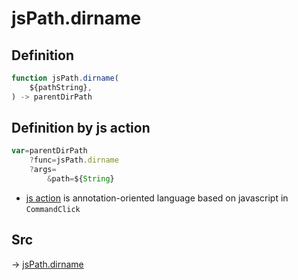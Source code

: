 # jsPath.dirname

## Definition

```js.js
function jsPath.dirname(
	${pathString},
) -> parentDirPath
```


## Definition by js action

```js.js
var=parentDirPath
	?func=jsPath.dirname
	?args=
		&path=${String}
```

- [js action](#) is annotation-oriented language based on javascript in `CommandClick`



## Src

-> [jsPath.dirname](https://github.com/puutaro/CommandClick/blob/master/app/src/main/java/com/puutaro/commandclick/fragment_lib/terminal_fragment/js_interface/JsPath.kt#L96)


